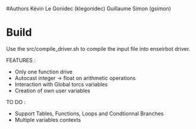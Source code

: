 #Authors
Kévin <kelex33> Le Gonidec (klegonidec)
Guillaume <yomgui64> Simon (gsimon)


# Build

Use the src/compile_driver.sh to compile the input file into enseirbot driver.

FEATURES :
- Only one function drive
- Autocast integer -> float on arithmetic operations
- Interaction with Global torcs variables 
- Creation of own user variables

TO DO : 
- Support Tables, Functions, Loops and Condtionnal Branches
- Multiple variables contexts


